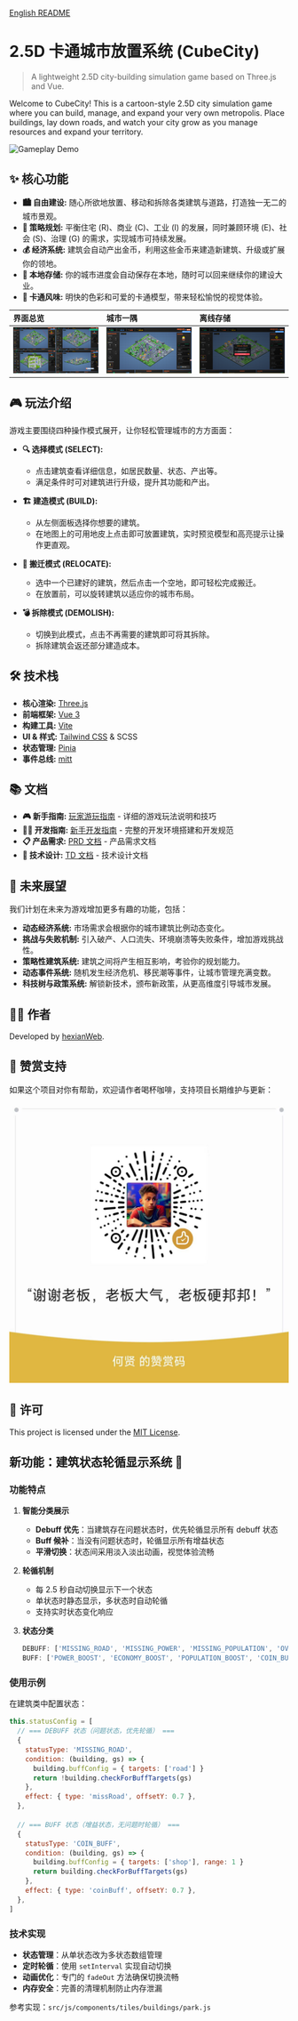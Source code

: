 [English README](./README.en.md)

# 2.5D 卡通城市放置系统 (CubeCity)

> A lightweight 2.5D city-building simulation game based on Three.js and Vue.

Welcome to CubeCity! This is a cartoon-style 2.5D city simulation game where you can build, manage, and expand your very own metropolis. Place buildings, lay down roads, and watch your city grow as you manage resources and expand your territory.

![Gameplay Demo](README/游玩时动图.gif)

## ✨ 核心功能

*   **🏙️ 自由建设:** 随心所欲地放置、移动和拆除各类建筑与道路，打造独一无二的城市景观。
*   **🧩 策略规划:** 平衡住宅 (R)、商业 (C)、工业 (I) 的发展，同时兼顾环境 (E)、社会 (S)、治理 (G) 的需求，实现城市可持续发展。
*   **💰 经济系统:** 建筑会自动产出金币，利用这些金币来建造新建筑、升级或扩展你的领地。
*   **💾 本地存储:** 你的城市进度会自动保存在本地，随时可以回来继续你的建设大业。
*   **🎨 卡通风味:** 明快的色彩和可爱的卡通模型，带来轻松愉悦的视觉体验。

| 界面总览                                     | 城市一隅                                       | 离线存储                                     |
| :------------------------------------------- | :--------------------------------------------- | :------------------------------------------- |
| ![Interface Overview](README/界面总览.png) | ![A corner of the city](README/随意把玩城市.png) | ![Offline Storage](README/离线存储.png) |

## 🎮 玩法介绍

游戏主要围绕四种操作模式展开，让你轻松管理城市的方方面面：

*   **🔍 选择模式 (SELECT):**
    *   点击建筑查看详细信息，如居民数量、状态、产出等。
    *   满足条件时可对建筑进行升级，提升其功能和产出。

*   **🏗️ 建造模式 (BUILD):**
    *   从左侧面板选择你想要的建筑。
    *   在地图上的可用地皮上点击即可放置建筑，实时预览模型和高亮提示让操作更直观。

*   **🚚 搬迁模式 (RELOCATE):**
    *   选中一个已建好的建筑，然后点击一个空地，即可轻松完成搬迁。
    *   在放置前，可以旋转建筑以适应你的城市布局。

*   **💣 拆除模式 (DEMOLISH):**
    *   切换到此模式，点击不再需要的建筑即可将其拆除。
    *   拆除建筑会返还部分建造成本。

## 🛠️ 技术栈

*   **核心渲染:** [Three.js](https://threejs.org/)
*   **前端框架:** [Vue 3](https://vuejs.org/)
*   **构建工具:** [Vite](https://vitejs.dev/)
*   **UI & 样式:** [Tailwind CSS](https://tailwindcss.com/) & SCSS
*   **状态管理:** [Pinia](https://pinia.vuejs.org/)
*   **事件总线:** [mitt](https://github.com/developit/mitt)

## 📚 文档

*   **🎮 新手指南:** [玩家游玩指南](./docs/新手指南.md) - 详细的游戏玩法说明和技巧
*   **👨‍💻 开发指南:** [新手开发指南](./docs/新手开发指南.md) - 完整的开发环境搭建和开发规范
*   **📋 产品需求:** [PRD 文档](./docs/PRD.md) - 产品需求文档
*   **🔧 技术设计:** [TD 文档](./docs/TD.md) - 技术设计文档

## 🚀 未来展望

我们计划在未来为游戏增加更多有趣的功能，包括：

*   **动态经济系统:** 市场需求会根据你的城市建筑比例动态变化。
*   **挑战与失败机制:** 引入破产、人口流失、环境崩溃等失败条件，增加游戏挑战性。
*   **策略性建筑系统:** 建筑之间将产生相互影响，考验你的规划能力。
*   **动态事件系统:** 随机发生经济危机、移民潮等事件，让城市管理充满变数。
*   **科技树与政策系统:** 解锁新技术，颁布新政策，从更高维度引导城市发展。

## 🧑‍💻 作者

Developed by [hexianWeb](https://github.com/hexianWeb).

## 💖 赞赏支持

如果这个项目对你有帮助，欢迎请作者喝杯咖啡，支持项目长期维护与更新：

![赞赏码](README/coffe.jpg)

## 📄 许可

This project is licensed under the [MIT License](LICENSE).

## 新功能：建筑状态轮循显示系统 🔄

### 功能特点

1. **智能分类展示**
   - **Debuff 优先**：当建筑存在问题状态时，优先轮循显示所有 debuff 状态
   - **Buff 候补**：当没有问题状态时，轮循显示所有增益状态
   - **平滑切换**：状态间采用淡入淡出动画，视觉体验流畅

2. **轮循机制**
   - 每 2.5 秒自动切换显示下一个状态
   - 单状态时静态显示，多状态时自动轮循
   - 支持实时状态变化响应

3. **状态分类**
   ```javascript
   DEBUFF: ['MISSING_ROAD', 'MISSING_POWER', 'MISSING_POPULATION', 'OVER_POPULATION', 'MISSING_POLLUTION']
   BUFF: ['POWER_BOOST', 'ECONOMY_BOOST', 'POPULATION_BOOST', 'COIN_BUFF', 'HUMAN_BUFF', 'UPGRADE']
   ```

### 使用示例

在建筑类中配置状态：

```javascript
this.statusConfig = [
  // === DEBUFF 状态（问题状态，优先轮循） ===
  {
    statusType: 'MISSING_ROAD',
    condition: (building, gs) => {
      building.buffConfig = { targets: ['road'] }
      return !building.checkForBuffTargets(gs)
    },
    effect: { type: 'missRoad', offsetY: 0.7 },
  },

  // === BUFF 状态（增益状态，无问题时轮循） ===
  {
    statusType: 'COIN_BUFF',
    condition: (building, gs) => {
      building.buffConfig = { targets: ['shop'], range: 1 }
      return building.checkForBuffTargets(gs)
    },
    effect: { type: 'coinBuff', offsetY: 0.7 },
  },
]
```

### 技术实现

- **状态管理**：从单状态改为多状态数组管理
- **定时轮循**：使用 `setInterval` 实现自动切换
- **动画优化**：专门的 `fadeOut` 方法确保切换流畅
- **内存安全**：完善的清理机制防止内存泄漏

参考实现：`src/js/components/tiles/buildings/park.js`
